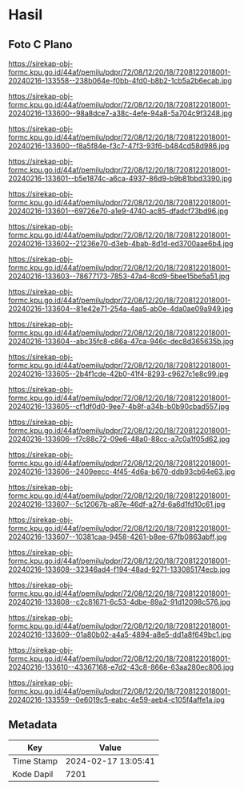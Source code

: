 # Hasil

## Foto C Plano

https://sirekap-obj-formc.kpu.go.id/44af/pemilu/pdpr/72/08/12/20/18/7208122018001-20240216-133558--238b064e-f0bb-4fd0-b8b2-1cb5a2b6ecab.jpg

https://sirekap-obj-formc.kpu.go.id/44af/pemilu/pdpr/72/08/12/20/18/7208122018001-20240216-133600--98a8dce7-a38c-4efe-94a8-5a704c9f3248.jpg

https://sirekap-obj-formc.kpu.go.id/44af/pemilu/pdpr/72/08/12/20/18/7208122018001-20240216-133600--f8a5f84e-f3c7-47f3-93f6-b484cd58d986.jpg

https://sirekap-obj-formc.kpu.go.id/44af/pemilu/pdpr/72/08/12/20/18/7208122018001-20240216-133601--b5e1874c-a6ca-4937-86d9-b9b81bbd3390.jpg

https://sirekap-obj-formc.kpu.go.id/44af/pemilu/pdpr/72/08/12/20/18/7208122018001-20240216-133601--69726e70-a1e9-4740-ac85-dfadcf73bd96.jpg

https://sirekap-obj-formc.kpu.go.id/44af/pemilu/pdpr/72/08/12/20/18/7208122018001-20240216-133602--21236e70-d3eb-4bab-8d1d-ed3700aae6b4.jpg

https://sirekap-obj-formc.kpu.go.id/44af/pemilu/pdpr/72/08/12/20/18/7208122018001-20240216-133603--78677173-7853-47a4-8cd9-5bee15be5a51.jpg

https://sirekap-obj-formc.kpu.go.id/44af/pemilu/pdpr/72/08/12/20/18/7208122018001-20240216-133604--81e42e71-254a-4aa5-ab0e-4da0ae09a949.jpg

https://sirekap-obj-formc.kpu.go.id/44af/pemilu/pdpr/72/08/12/20/18/7208122018001-20240216-133604--abc35fc8-c86a-47ca-946c-dec8d365635b.jpg

https://sirekap-obj-formc.kpu.go.id/44af/pemilu/pdpr/72/08/12/20/18/7208122018001-20240216-133605--2b4f1cde-42b0-41f4-8293-c9627c1e8c99.jpg

https://sirekap-obj-formc.kpu.go.id/44af/pemilu/pdpr/72/08/12/20/18/7208122018001-20240216-133605--cf1df0d0-9ee7-4b8f-a34b-b0b90cbad557.jpg

https://sirekap-obj-formc.kpu.go.id/44af/pemilu/pdpr/72/08/12/20/18/7208122018001-20240216-133606--f7c88c72-09e6-48a0-88cc-a7c0a1f05d62.jpg

https://sirekap-obj-formc.kpu.go.id/44af/pemilu/pdpr/72/08/12/20/18/7208122018001-20240216-133606--2409eecc-4f45-4d6a-b670-ddb93cb64e63.jpg

https://sirekap-obj-formc.kpu.go.id/44af/pemilu/pdpr/72/08/12/20/18/7208122018001-20240216-133607--5c12067b-a87e-46df-a27d-6a6d1fd10c61.jpg

https://sirekap-obj-formc.kpu.go.id/44af/pemilu/pdpr/72/08/12/20/18/7208122018001-20240216-133607--10381caa-9458-4261-b8ee-67fb0863abff.jpg

https://sirekap-obj-formc.kpu.go.id/44af/pemilu/pdpr/72/08/12/20/18/7208122018001-20240216-133608--32346ad4-f194-48ad-9271-133085174ecb.jpg

https://sirekap-obj-formc.kpu.go.id/44af/pemilu/pdpr/72/08/12/20/18/7208122018001-20240216-133608--c2c81671-6c53-4dbe-89a2-91d12098c576.jpg

https://sirekap-obj-formc.kpu.go.id/44af/pemilu/pdpr/72/08/12/20/18/7208122018001-20240216-133609--01a80b02-a4a5-4894-a8e5-dd1a8f649bc1.jpg

https://sirekap-obj-formc.kpu.go.id/44af/pemilu/pdpr/72/08/12/20/18/7208122018001-20240216-133610--43367168-e7d2-43c8-866e-63aa280ec806.jpg

https://sirekap-obj-formc.kpu.go.id/44af/pemilu/pdpr/72/08/12/20/18/7208122018001-20240216-133559--0e6019c5-eabc-4e59-aeb4-c105f4affe1a.jpg


## Metadata

| Key        | Value               |
| ---------- | ------------------- |
| Time Stamp | 2024-02-17 13:05:41 |
| Kode Dapil | 7201                |



